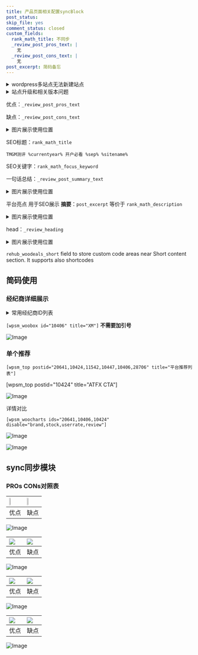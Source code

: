 ```yaml
---
title: 产品页面相关配置syncBlock
post_status: 
skip_file: yes
comment_status: closed
custom_fields:
  rank_math_title: 不同步
  _review_post_pros_text: |
    无
  _review_post_cons_text: |
    无
post_excerpt: 简码备忘
---
```

<details><summary>wordpress多站点无法新建站点</summary>

<li>和报错需要清理cookies一样的原因</li>
<li>wp-config.php里面<code>define( 'SUBDOMAIN_INSTALL', false );//子域名安装</code></li>
<li>新建子站点是用<code>define( 'SUBDOMAIN_INSTALL', true);//子域名安装</code> 完成以后，改成<code>false</code></li>
</details>

<details><summary>站点升级和相关版本问题</summary>

<p>wordpress：5.9.9
woocommerce：7.5.1
出现问题的地方：主题选项里面>><strong>Product layout >>compact style</strong></p>
<p>如何出现没有用过的字段 导致无法保存。先导出配置 然后进行修改，后面再次恢复即可。</p>
<p>出现部分字段无法显示时，需要返回默认布局后，对产品进行保存就好了。</p>
<p></p>
</details>

优点：`_review_post_pros_text`

缺点：`_review_post_cons_text`

<details><summary>图片展示使用位置</summary>

<img src="https://prod-files-secure.s3.us-west-2.amazonaws.com/39ed1227-6d7d-4570-be36-9ccd4a2c4241/f51d3d83-55d4-4bdf-9604-f37ec77ab556/Untitled.png?X-Amz-Algorithm=AWS4-HMAC-SHA256&X-Amz-Content-Sha256=UNSIGNED-PAYLOAD&X-Amz-Credential=ASIAZI2LB466XSP6PMYZ%2F20250213%2Fus-west-2%2Fs3%2Faws4_request&X-Amz-Date=20250213T225524Z&X-Amz-Expires=3600&X-Amz-Security-Token=IQoJb3JpZ2luX2VjEPb%2F%2F%2F%2F%2F%2F%2F%2F%2F%2FwEaCXVzLXdlc3QtMiJHMEUCIGydSiJacIR47u861glIrIXOKBJuogoLTNw5wpFcfh21AiEA7JM8J7%2FfurCClWz%2FSrdxjS4ZwgPTQuzW6e70sW7nNzUq%2FwMIHxAAGgw2Mzc0MjMxODM4MDUiDO1m9VQq9Qb9%2BnAlfyrcA19EoJ324%2BxZZsMFx0dab%2FUP0gropDNMYSJn%2FlYWfB4k%2BjSDNH8hGMYXvHo%2Bakp53%2BhZk74P195NaxSB0C4A6NKGsi%2Frej%2FnPtqfgFdlWgbZY%2FteQqLFPA9nV8xMb1M82bGQM5nKFGEdTAm635GknHstq9TKbUa9WOFmquGcVra2WrmNC6MPmnudLiFNoTCrLKOy3o3ZOL%2B1ZCYJGCGzIgl4pstbnw%2BL%2FLO1WWA6QkGKQl7LY%2BPUdard2K5Gj5DZJQTWP%2Fs3%2BuEogM69NHJbpExrS8DyF8EMRleM2mfjMvN3Ip35SCw5ltKrE5f8Nu6JOT%2BNMeTZM5XNMSScCvZoGr1D4UqHussog7ulz1zXTdTyZy%2Bd%2FCvmv9OrDD2wtmbjaqr73bUkp0KKtpPQqtHHj8huV%2BuSrEtpO%2Bq5LPdAbAx0XReo4HWCr%2Fh7oHWeyjCJOdlcIlUw72EII6NGv965dHWedIrk8na49mvF2gquDS%2B%2BfE2uCL7Nct5osMnDartQLdu%2FVsQRN4b4tV7IEELJrpsVmoBqrUoD3JdH2fNHF3HA99kx3abCgTiOKrd9a%2FZYYJOnc8HdZUTNbaiTCuSP54OhPALMmylZcyhUX9Aj%2BGLlL%2FRxB%2FybvYVaN4wWMNbYub0GOqUBWxCW0GK2GzXzFajQ1z5P8%2FKhZEvYmUNayBOzYVLQKFV8bF0D6jgjIceUfa4fZiq19TLPzNwrfQDDjXfJJFHVtytgQBsvTGQPqDcLxJDXC8IEnrBhuuRXOybGrOhidkjB8QPyF6vpd%2Bl1px6ibuFJUT972lZIijfReo9vfvOeel8e7WiTErBWjZhHpmRiE%2F7AuHXaQsu2In8c8xwsCxin9MUXp9Xp&X-Amz-Signature=79a8c72bee405c882efb561c27e2b557429a711eaa9269b7b32673bd5475fbdb&X-Amz-SignedHeaders=host&x-id=GetObject" alt="Image">
</details>

SEO标题：`rank_math_title`

`TMGM测评 %currentyear% 开户必看 %sep% %sitename%`

SEO关键字：`rank_math_focus_keyword`

一句话总结：`_review_post_summary_text`

<details><summary>图片展示使用位置</summary>

<img src="https://prod-files-secure.s3.us-west-2.amazonaws.com/39ed1227-6d7d-4570-be36-9ccd4a2c4241/4b96a922-296c-4f4e-8630-d1c870cbce01/Untitled.png?X-Amz-Algorithm=AWS4-HMAC-SHA256&X-Amz-Content-Sha256=UNSIGNED-PAYLOAD&X-Amz-Credential=ASIAZI2LB466REJI3QKR%2F20250213%2Fus-west-2%2Fs3%2Faws4_request&X-Amz-Date=20250213T225525Z&X-Amz-Expires=3600&X-Amz-Security-Token=IQoJb3JpZ2luX2VjEPb%2F%2F%2F%2F%2F%2F%2F%2F%2F%2FwEaCXVzLXdlc3QtMiJIMEYCIQCIzdlqXTqpSfYAiIso1kYd3OJVdqiio7BH67VQJXXO0AIhAKoZUdOW7vsfnB4vLFc%2FPRLm54UsibYrEfg88nYPcHyAKv8DCB8QABoMNjM3NDIzMTgzODA1IgyYLgQHoazoM09AJ98q3APFJ%2Bo32dKrZ6h2cLeBG2soE%2FFI0on12pEySoy%2BL4LUVH8QVjQDHABWfHRxyRkx6i3EHkMUoAoQsHo%2FpmRk1DpItSO8iVKH8Lbmr1cQMclh%2BwIPvMV4itXuvYJ%2Fx0Ate6Ua8Urx6RLBSB8EEBIn7zvYz2yDYoM%2BKHYnJqj78hwE36yUmEciW6zWKQAmldsiVwQ6bHoQHhsS9ab0%2B9%2F2mOokzj2zhHpJ9xR%2FXeTrCQhXnzZogxWR4cMjTcHlVpI1URi6rJX%2BHuve5T%2BM7sL%2BtCpBF%2BSJzr4WI5yunqb676W1koCTn6zRo5VJWY1nr23skDXZ3yLSpwPDyUQQf%2BO2bnHn8JFsdW0QDyPOXbu1ANbw40zMBRzdYPRgXd9kHa%2BJEaq2BwTzob1xT8QaFuD9uoBvMxPRCjasS1fQgpUvTB5qda7%2FheyneB%2BO6KgxyeLilqgt%2FTzJykCOAFtoacRSDhB%2F5JfKW99xxTV1tiZWJCGGL4d2FIuNgeiZph8RFwAQrXXYDIJ4OijUqYlVNxee75irhB3QG4VytsGNywZ6cifBALzv9nlMv0z3WliS9Nn2YvCgdQFMB8npvur8ZqTnA9RBdk6ATwok4lZxFqoGVNSSvAr1HNagtbmYLZJsUzC92Lm9BjqkAWsBTnI988axYTzdIGMHy6KQG4yw77SZEfwGSQdoqTCAXe62%2BXiqZY0GwBJ2VTAPIHaBKNmScOPUS9w0IOtgAdIheaIKL6Pt30zI06DUnqnRs17VMaVIqsXDAtWqJZlZbs1HPVIBKYqx5YNXV2IDdio%2B1bFM7Rp%2Fvq4rfsanPxca%2Fe4krETI8FjnLCRgdCQk3Hlr9H0qaQLLLkPP2cv1Qpu7Urr8&X-Amz-Signature=fc0bf0876cf7ae45a9dfcbd31759d0152ad3b808914526297905b6e182ede8ed&X-Amz-SignedHeaders=host&x-id=GetObject" alt="Image">
</details>

平台亮点 用于SEO展示 **摘要**：`post_excerpt`  等价于 `rank_math_description`

<details><summary>图片展示使用位置</summary>

<img src="https://prod-files-secure.s3.us-west-2.amazonaws.com/39ed1227-6d7d-4570-be36-9ccd4a2c4241/1ee11f63-b60a-4dfe-a7a7-d58ff23b5d88/Untitled.png?X-Amz-Algorithm=AWS4-HMAC-SHA256&X-Amz-Content-Sha256=UNSIGNED-PAYLOAD&X-Amz-Credential=ASIAZI2LB466UHZV7QDH%2F20250213%2Fus-west-2%2Fs3%2Faws4_request&X-Amz-Date=20250213T225527Z&X-Amz-Expires=3600&X-Amz-Security-Token=IQoJb3JpZ2luX2VjEPb%2F%2F%2F%2F%2F%2F%2F%2F%2F%2FwEaCXVzLXdlc3QtMiJIMEYCIQDndtE0WAaiC3BfcR%2B5o%2BxykQEo%2Frm8KNe3EI%2FDg93HYwIhAKMfUUOs2q%2B285LrzsN6e5qRU1TSi0wEQ%2BDzVvkVG6XkKv8DCB8QABoMNjM3NDIzMTgzODA1Igwfjj5EHT%2Bi0QYAp0sq3AMvYe%2F5QbyE1R%2B%2B%2BTyUVg15kNjgpeu%2BkHKYw%2FIZFCkFu0f%2FcAvyyvsAbLcw2FoEs%2Bl%2FxcRFjFeM6v6H8v%2BrD6pMqYvxydihwE6UrW8QTtH5UZ8fyxdpTRxmLMYn0lgLtmZTezwuVKmUYFHsVDWGoMlIDVNjf9DSaLAHkzRksxKl%2B02uj4xBEsbI9fhpypFhMFgGkFlI6IvutDborxFnwhggvepLr9o7NxdhQKYZtlmJtvOefD4avJfFsUQ8%2BWboc6i2mIxKiyi8dMBg9TYiTD1DECzE40Ab6Bli0GK4lDkL7RT4y3Z%2B1Yrt%2FeIilD8xBPtj5siIEw2LKiXcFwYEjMrsd82dxHemn7kMK3vlwptGMQdQ%2BFDq3a0wtSFukDqL34dNnuk3jo7Z%2FNvAZEh6x30XxR6mstjNY3ZepvSeoNKKcGo3DO%2BOnZIUCmTYau%2F5OUKQ08GNlvbQefqtNRzfb97X9IYo44XAAkeDkJVRyZ5PbtrKbVGq%2FIwS1ypBG7Wis8yFVVOUg%2B4XptL6zNBiSy8QFPpy9pqrlUl8h74V8qt6fmU1uEm17DLnD%2Ft7gMImHLmjqOEJm0aZk3cUjcMDE1XaZx%2F2f660yz5O7o6qTWDUyb2Xi2n47pJtvJngfzD22Lm9BjqkAYA4FEujjgghTolLZFcIlqR7ltc62SMFvMZU3aZO1%2FOjsBaY6GhzH3S4O7UeHmPuw1WqnvfMei88O2binen1povWXTZwfDRxNBks%2BpnBY6pl%2FSCINLIsJr1sdzHW%2BtRLF9hctPpMy%2BCNAJDt3rwyoE7H0FSygdBUyiEoL%2FdDkFZ%2F%2FP4Ijd4iiUz%2FlS35tzFvmJDEcPsr%2BMyivWuIgU4G00dn3r43&X-Amz-Signature=1c9298df5cc923c7e033a3eefd5616678e4ad8f6d1b717704dd4de56c65f8408&X-Amz-SignedHeaders=host&x-id=GetObject" alt="Image">
<img src="https://prod-files-secure.s3.us-west-2.amazonaws.com/39ed1227-6d7d-4570-be36-9ccd4a2c4241/ad4118b5-78d8-4fbe-801e-3b29b5d99c01/Untitled.png?X-Amz-Algorithm=AWS4-HMAC-SHA256&X-Amz-Content-Sha256=UNSIGNED-PAYLOAD&X-Amz-Credential=ASIAZI2LB466UHZV7QDH%2F20250213%2Fus-west-2%2Fs3%2Faws4_request&X-Amz-Date=20250213T225527Z&X-Amz-Expires=3600&X-Amz-Security-Token=IQoJb3JpZ2luX2VjEPb%2F%2F%2F%2F%2F%2F%2F%2F%2F%2FwEaCXVzLXdlc3QtMiJIMEYCIQDndtE0WAaiC3BfcR%2B5o%2BxykQEo%2Frm8KNe3EI%2FDg93HYwIhAKMfUUOs2q%2B285LrzsN6e5qRU1TSi0wEQ%2BDzVvkVG6XkKv8DCB8QABoMNjM3NDIzMTgzODA1Igwfjj5EHT%2Bi0QYAp0sq3AMvYe%2F5QbyE1R%2B%2B%2BTyUVg15kNjgpeu%2BkHKYw%2FIZFCkFu0f%2FcAvyyvsAbLcw2FoEs%2Bl%2FxcRFjFeM6v6H8v%2BrD6pMqYvxydihwE6UrW8QTtH5UZ8fyxdpTRxmLMYn0lgLtmZTezwuVKmUYFHsVDWGoMlIDVNjf9DSaLAHkzRksxKl%2B02uj4xBEsbI9fhpypFhMFgGkFlI6IvutDborxFnwhggvepLr9o7NxdhQKYZtlmJtvOefD4avJfFsUQ8%2BWboc6i2mIxKiyi8dMBg9TYiTD1DECzE40Ab6Bli0GK4lDkL7RT4y3Z%2B1Yrt%2FeIilD8xBPtj5siIEw2LKiXcFwYEjMrsd82dxHemn7kMK3vlwptGMQdQ%2BFDq3a0wtSFukDqL34dNnuk3jo7Z%2FNvAZEh6x30XxR6mstjNY3ZepvSeoNKKcGo3DO%2BOnZIUCmTYau%2F5OUKQ08GNlvbQefqtNRzfb97X9IYo44XAAkeDkJVRyZ5PbtrKbVGq%2FIwS1ypBG7Wis8yFVVOUg%2B4XptL6zNBiSy8QFPpy9pqrlUl8h74V8qt6fmU1uEm17DLnD%2Ft7gMImHLmjqOEJm0aZk3cUjcMDE1XaZx%2F2f660yz5O7o6qTWDUyb2Xi2n47pJtvJngfzD22Lm9BjqkAYA4FEujjgghTolLZFcIlqR7ltc62SMFvMZU3aZO1%2FOjsBaY6GhzH3S4O7UeHmPuw1WqnvfMei88O2binen1povWXTZwfDRxNBks%2BpnBY6pl%2FSCINLIsJr1sdzHW%2BtRLF9hctPpMy%2BCNAJDt3rwyoE7H0FSygdBUyiEoL%2FdDkFZ%2F%2FP4Ijd4iiUz%2FlS35tzFvmJDEcPsr%2BMyivWuIgU4G00dn3r43&X-Amz-Signature=c2e545d608d0eb275298e659d9b52c3fecd2ffb90fa2f87c7bd5520dbef6ffd3&X-Amz-SignedHeaders=host&x-id=GetObject" alt="Image">
<img src="https://prod-files-secure.s3.us-west-2.amazonaws.com/39ed1227-6d7d-4570-be36-9ccd4a2c4241/a38cf7c9-a79c-4b64-9e94-13589fe0758b/Untitled.png?X-Amz-Algorithm=AWS4-HMAC-SHA256&X-Amz-Content-Sha256=UNSIGNED-PAYLOAD&X-Amz-Credential=ASIAZI2LB466UHZV7QDH%2F20250213%2Fus-west-2%2Fs3%2Faws4_request&X-Amz-Date=20250213T225527Z&X-Amz-Expires=3600&X-Amz-Security-Token=IQoJb3JpZ2luX2VjEPb%2F%2F%2F%2F%2F%2F%2F%2F%2F%2FwEaCXVzLXdlc3QtMiJIMEYCIQDndtE0WAaiC3BfcR%2B5o%2BxykQEo%2Frm8KNe3EI%2FDg93HYwIhAKMfUUOs2q%2B285LrzsN6e5qRU1TSi0wEQ%2BDzVvkVG6XkKv8DCB8QABoMNjM3NDIzMTgzODA1Igwfjj5EHT%2Bi0QYAp0sq3AMvYe%2F5QbyE1R%2B%2B%2BTyUVg15kNjgpeu%2BkHKYw%2FIZFCkFu0f%2FcAvyyvsAbLcw2FoEs%2Bl%2FxcRFjFeM6v6H8v%2BrD6pMqYvxydihwE6UrW8QTtH5UZ8fyxdpTRxmLMYn0lgLtmZTezwuVKmUYFHsVDWGoMlIDVNjf9DSaLAHkzRksxKl%2B02uj4xBEsbI9fhpypFhMFgGkFlI6IvutDborxFnwhggvepLr9o7NxdhQKYZtlmJtvOefD4avJfFsUQ8%2BWboc6i2mIxKiyi8dMBg9TYiTD1DECzE40Ab6Bli0GK4lDkL7RT4y3Z%2B1Yrt%2FeIilD8xBPtj5siIEw2LKiXcFwYEjMrsd82dxHemn7kMK3vlwptGMQdQ%2BFDq3a0wtSFukDqL34dNnuk3jo7Z%2FNvAZEh6x30XxR6mstjNY3ZepvSeoNKKcGo3DO%2BOnZIUCmTYau%2F5OUKQ08GNlvbQefqtNRzfb97X9IYo44XAAkeDkJVRyZ5PbtrKbVGq%2FIwS1ypBG7Wis8yFVVOUg%2B4XptL6zNBiSy8QFPpy9pqrlUl8h74V8qt6fmU1uEm17DLnD%2Ft7gMImHLmjqOEJm0aZk3cUjcMDE1XaZx%2F2f660yz5O7o6qTWDUyb2Xi2n47pJtvJngfzD22Lm9BjqkAYA4FEujjgghTolLZFcIlqR7ltc62SMFvMZU3aZO1%2FOjsBaY6GhzH3S4O7UeHmPuw1WqnvfMei88O2binen1povWXTZwfDRxNBks%2BpnBY6pl%2FSCINLIsJr1sdzHW%2BtRLF9hctPpMy%2BCNAJDt3rwyoE7H0FSygdBUyiEoL%2FdDkFZ%2F%2FP4Ijd4iiUz%2FlS35tzFvmJDEcPsr%2BMyivWuIgU4G00dn3r43&X-Amz-Signature=bd8dd8440bece00bd45bbde4e2038661a2ac555e0fb23631ae3ac9d760e14821&X-Amz-SignedHeaders=host&x-id=GetObject" alt="Image">
<img src="https://prod-files-secure.s3.us-west-2.amazonaws.com/39ed1227-6d7d-4570-be36-9ccd4a2c4241/7da6fc1e-d2ac-42ae-8c75-cb5749aa18f6/Untitled.png?X-Amz-Algorithm=AWS4-HMAC-SHA256&X-Amz-Content-Sha256=UNSIGNED-PAYLOAD&X-Amz-Credential=ASIAZI2LB466UHZV7QDH%2F20250213%2Fus-west-2%2Fs3%2Faws4_request&X-Amz-Date=20250213T225527Z&X-Amz-Expires=3600&X-Amz-Security-Token=IQoJb3JpZ2luX2VjEPb%2F%2F%2F%2F%2F%2F%2F%2F%2F%2FwEaCXVzLXdlc3QtMiJIMEYCIQDndtE0WAaiC3BfcR%2B5o%2BxykQEo%2Frm8KNe3EI%2FDg93HYwIhAKMfUUOs2q%2B285LrzsN6e5qRU1TSi0wEQ%2BDzVvkVG6XkKv8DCB8QABoMNjM3NDIzMTgzODA1Igwfjj5EHT%2Bi0QYAp0sq3AMvYe%2F5QbyE1R%2B%2B%2BTyUVg15kNjgpeu%2BkHKYw%2FIZFCkFu0f%2FcAvyyvsAbLcw2FoEs%2Bl%2FxcRFjFeM6v6H8v%2BrD6pMqYvxydihwE6UrW8QTtH5UZ8fyxdpTRxmLMYn0lgLtmZTezwuVKmUYFHsVDWGoMlIDVNjf9DSaLAHkzRksxKl%2B02uj4xBEsbI9fhpypFhMFgGkFlI6IvutDborxFnwhggvepLr9o7NxdhQKYZtlmJtvOefD4avJfFsUQ8%2BWboc6i2mIxKiyi8dMBg9TYiTD1DECzE40Ab6Bli0GK4lDkL7RT4y3Z%2B1Yrt%2FeIilD8xBPtj5siIEw2LKiXcFwYEjMrsd82dxHemn7kMK3vlwptGMQdQ%2BFDq3a0wtSFukDqL34dNnuk3jo7Z%2FNvAZEh6x30XxR6mstjNY3ZepvSeoNKKcGo3DO%2BOnZIUCmTYau%2F5OUKQ08GNlvbQefqtNRzfb97X9IYo44XAAkeDkJVRyZ5PbtrKbVGq%2FIwS1ypBG7Wis8yFVVOUg%2B4XptL6zNBiSy8QFPpy9pqrlUl8h74V8qt6fmU1uEm17DLnD%2Ft7gMImHLmjqOEJm0aZk3cUjcMDE1XaZx%2F2f660yz5O7o6qTWDUyb2Xi2n47pJtvJngfzD22Lm9BjqkAYA4FEujjgghTolLZFcIlqR7ltc62SMFvMZU3aZO1%2FOjsBaY6GhzH3S4O7UeHmPuw1WqnvfMei88O2binen1povWXTZwfDRxNBks%2BpnBY6pl%2FSCINLIsJr1sdzHW%2BtRLF9hctPpMy%2BCNAJDt3rwyoE7H0FSygdBUyiEoL%2FdDkFZ%2F%2FP4Ijd4iiUz%2FlS35tzFvmJDEcPsr%2BMyivWuIgU4G00dn3r43&X-Amz-Signature=169a45703f714047cecb27278da196ce9f2d9476f0f61d15e62066123823a23c&X-Amz-SignedHeaders=host&x-id=GetObject" alt="Image">
<img src="https://prod-files-secure.s3.us-west-2.amazonaws.com/39ed1227-6d7d-4570-be36-9ccd4a2c4241/7e97f40a-eaee-47f5-b2f9-475f96808fa7/Untitled.png?X-Amz-Algorithm=AWS4-HMAC-SHA256&X-Amz-Content-Sha256=UNSIGNED-PAYLOAD&X-Amz-Credential=ASIAZI2LB466UHZV7QDH%2F20250213%2Fus-west-2%2Fs3%2Faws4_request&X-Amz-Date=20250213T225527Z&X-Amz-Expires=3600&X-Amz-Security-Token=IQoJb3JpZ2luX2VjEPb%2F%2F%2F%2F%2F%2F%2F%2F%2F%2FwEaCXVzLXdlc3QtMiJIMEYCIQDndtE0WAaiC3BfcR%2B5o%2BxykQEo%2Frm8KNe3EI%2FDg93HYwIhAKMfUUOs2q%2B285LrzsN6e5qRU1TSi0wEQ%2BDzVvkVG6XkKv8DCB8QABoMNjM3NDIzMTgzODA1Igwfjj5EHT%2Bi0QYAp0sq3AMvYe%2F5QbyE1R%2B%2B%2BTyUVg15kNjgpeu%2BkHKYw%2FIZFCkFu0f%2FcAvyyvsAbLcw2FoEs%2Bl%2FxcRFjFeM6v6H8v%2BrD6pMqYvxydihwE6UrW8QTtH5UZ8fyxdpTRxmLMYn0lgLtmZTezwuVKmUYFHsVDWGoMlIDVNjf9DSaLAHkzRksxKl%2B02uj4xBEsbI9fhpypFhMFgGkFlI6IvutDborxFnwhggvepLr9o7NxdhQKYZtlmJtvOefD4avJfFsUQ8%2BWboc6i2mIxKiyi8dMBg9TYiTD1DECzE40Ab6Bli0GK4lDkL7RT4y3Z%2B1Yrt%2FeIilD8xBPtj5siIEw2LKiXcFwYEjMrsd82dxHemn7kMK3vlwptGMQdQ%2BFDq3a0wtSFukDqL34dNnuk3jo7Z%2FNvAZEh6x30XxR6mstjNY3ZepvSeoNKKcGo3DO%2BOnZIUCmTYau%2F5OUKQ08GNlvbQefqtNRzfb97X9IYo44XAAkeDkJVRyZ5PbtrKbVGq%2FIwS1ypBG7Wis8yFVVOUg%2B4XptL6zNBiSy8QFPpy9pqrlUl8h74V8qt6fmU1uEm17DLnD%2Ft7gMImHLmjqOEJm0aZk3cUjcMDE1XaZx%2F2f660yz5O7o6qTWDUyb2Xi2n47pJtvJngfzD22Lm9BjqkAYA4FEujjgghTolLZFcIlqR7ltc62SMFvMZU3aZO1%2FOjsBaY6GhzH3S4O7UeHmPuw1WqnvfMei88O2binen1povWXTZwfDRxNBks%2BpnBY6pl%2FSCINLIsJr1sdzHW%2BtRLF9hctPpMy%2BCNAJDt3rwyoE7H0FSygdBUyiEoL%2FdDkFZ%2F%2FP4Ijd4iiUz%2FlS35tzFvmJDEcPsr%2BMyivWuIgU4G00dn3r43&X-Amz-Signature=9d118fde4a02d99bc8ee2bdff5535ce39f0e47167f393aa28ab4fb43fb08121e&X-Amz-SignedHeaders=host&x-id=GetObject" alt="Image">
</details>

head：`_review_heading`

<details><summary>图片展示使用位置</summary>

<img src="https://prod-files-secure.s3.us-west-2.amazonaws.com/39ed1227-6d7d-4570-be36-9ccd4a2c4241/3a4650ad-9887-415c-889a-edd51fa54f27/Untitled.png?X-Amz-Algorithm=AWS4-HMAC-SHA256&X-Amz-Content-Sha256=UNSIGNED-PAYLOAD&X-Amz-Credential=ASIAZI2LB46674JWIXV3%2F20250213%2Fus-west-2%2Fs3%2Faws4_request&X-Amz-Date=20250213T225527Z&X-Amz-Expires=3600&X-Amz-Security-Token=IQoJb3JpZ2luX2VjEPb%2F%2F%2F%2F%2F%2F%2F%2F%2F%2FwEaCXVzLXdlc3QtMiJGMEQCIHIzu3bBE1m6pb2Lc9fxVwY%2BAOLqClWQpzuewpNp0JtRAiBwAqPDMvohap854uMVbPFYCM6FCiVUfI8N82IUGjy1PSr%2FAwgfEAAaDDYzNzQyMzE4MzgwNSIMMQHkg8q40cfbg7HBKtwDBuMYmrZ0aeMZEN0S4JyKd428JJL7n0sXy5D%2BV7FilFYD6KAfEZKfhcyJc5y1Jvisx5zR06z4xWadDRg9mr4Y%2B2lx3Hl9tocl2%2BrEFtZEmKG8YAaV2UzYIRx55oldDkXfO1iyk%2Bt4XQxV8cYyyZm6lhQtQ1bD%2FLmQRRW668fVUL8Xx0TwA8omRXsVRBKrImdPOb8xGlu%2F%2Br3znfrejxE%2Fx4BmcvCIYrpGhPbRH3MHofAdrgWXRjg4LcENMo%2Fer4TiJuua8bQnn8uaDRGB7U51mXSV4jZbCOPUR0sSGKELr7p83hLv7R0GS%2Fa0HNH1%2BNZ8KPgQd%2BVB%2FG%2Bm%2FaZRMq0HSgJyRRDVFHZyVKhTv%2FcILGTqzEUlVvwScoBXVhU89kvXm3xRuQzSdM9CNYCVI3dnGmXEqGD9tk4sKHQN0MZTvIVdQT3nHTNs5x03iQFpf6o8tTVtYdecJJe270bM1in%2FS3%2B3Qh6xqHamlaF5rQTNeOqZYGUSr%2BUlhZsMfxni9C%2BdP8nmSfiyZ55azwbnRZ99vlSC57hbNEYBP4Cy9xFHRjPE11dYmHuXCe3Kb7UI0ldTJ1PYu%2F9zxfhSSMCm3q5c4sg2PAkQ9ooBHiHZC1lur%2FyLYHpjcDMR%2BmzgVQIwhNm5vQY6pgGhILsP71%2Fx4RtcKIDu6UxuGMtGmhIHupo4Tq6f39zAix45gHACjQqKI%2Fcl5ZgYtr6jbIMP0nUufBkNIFwDdEEPckL%2FJ8QpaBMrAtOfOImd2oeqqxkAioxiguhgXCHe6MxLVM5hez1trWT6KDZKR4kyroaceo%2Ff3HrWmhGYB2%2BvHJsuLZHwtATuOrfs%2BD7XusaTEZJHfQpYBNs%2B19ATammAuf%2FWTyIp&X-Amz-Signature=76286aa95b69fc02818c771721c84ed217cfbc2d73a449dc8d58500427f6f062&X-Amz-SignedHeaders=host&x-id=GetObject" alt="Image">
</details>

`rehub_woodeals_short`	field to store custom code areas near Short content section. It supports also shortcodes



## 简码使用

### 经纪商详细展示

<details><summary>常用经纪商ID列表</summary>

<pre><code class="php">嘉盛 ===> 20641  [wpsm_woobox id="20641" title="嘉盛"]
易信easymarkets ===> 11542  [wpsm_woobox id="11542" title="易信easymarkets"]
ATFX外汇 ===> 10424  [wpsm_woobox id="10424" title="ATFX"]
XM ===> 10406  [wpsm_woobox id="10406" title="XM"]
TMGM ===> 29622  [wpsm_woobox id="29622" title="TMGM"]
HYCM ===> 10447  [wpsm_woobox id="10447" title="HYCM"]
fpmarkets澳福外汇 ===> 20639  [wpsm_woobox id="20639" title="fpmarkets澳福外汇"]</code></pre>
</details>

`[wpsm_woobox id="10406" title="XM"]` **不需要加引号**

![Image](https://prod-files-secure.s3.us-west-2.amazonaws.com/39ed1227-6d7d-4570-be36-9ccd4a2c4241/4f898f9d-0fa7-4e43-acd3-ac6bc7be575a/Untitled.png?X-Amz-Algorithm=AWS4-HMAC-SHA256&X-Amz-Content-Sha256=UNSIGNED-PAYLOAD&X-Amz-Credential=ASIAZI2LB4664BUIFWFJ%2F20250213%2Fus-west-2%2Fs3%2Faws4_request&X-Amz-Date=20250213T225522Z&X-Amz-Expires=3600&X-Amz-Security-Token=IQoJb3JpZ2luX2VjEPb%2F%2F%2F%2F%2F%2F%2F%2F%2F%2FwEaCXVzLXdlc3QtMiJHMEUCICVCKzR50BN6MaYUsiTVZQ1OTmqEEZAdMfRjKEnC48lDAiEAkuDaI8IIi5dtBjgoCAVp8kcJPXnH0%2FpxUImufhA4Dlcq%2FwMIHxAAGgw2Mzc0MjMxODM4MDUiDOecxJdRwYeJHOMjOCrcA1CmT%2FV8RRmXa9r%2Fp9Bo8%2BM%2FaB2lkF%2BFHheVgA3F38urMY7rb1zyfn75j8JglTT9g19fAbumJl%2Bzg%2B9OWvjtQRtyKcFUutAOP8CA%2BryqBU1nx7x%2B%2BpKZT%2BRCApJuPZ7BDT2qeAXYUuTHpNeYaWFPZWUEIhuKAfI9RZjaFsiGPLw6y8JD5%2BxIMU3ghThu%2Fj%2FI8zdC5tPcHQ0pdPFhT4Sxup7xak3VZ1xKxyyBT7nvkSzD2MmU0l9JKHYgnHpXWghE9Yd1S6MIkv0thBseLPlE3J6vxMmOhHsBdhOA0Nx3VhYUqPq0okAD4peECZn%2FNLRUuE9CgW0%2B8gl4p0sw02aO4VWpsSM5S5W14NOX415%2FZzuXdJBbaJeKV2MV%2Byl%2F5PsHZn9ies0dworys7pIhGSJ8PR1hXrct00%2Fj9qE6F6TXlLCoMI59oQKziQ7EIATGMoX9b%2BGpsEM7tuVuSVMBIExy0HwZqrRvbpBcq2kEdAvTyQNxPaWguLAGOw8eho6Ql%2FyL1Zm%2Bs6hwCfrBg3uoj22UBSTqwkvuG%2FzBaVa9uiM1hIzbx7AqMNtelPxM8dJbEXBReuZrx7yYXY35ldLFpSJyev%2BAub7lhNZned1mapuDL3eFj5bzShSWuS1VQ69MIfZub0GOqUBVQs6VNt5kiLj6D3MDgDVc9kNqmTViDKx%2F2ZMjyqY2l4sQ1cb%2FrGANdB5QhcBm%2BlVJ7An12%2BOxercQvOnDZhHfCCZrdHC%2FWI%2FtAX0koST1JR6VlhTqBH3JcZG%2FDw1U9aI7%2F1Qj0QTUiuUo5jkrD3aTjgo%2FMnOmDkOce9iDH9MsCwJTanTL8xpfiy5Ws2XuTC07mn8v%2F1JKXUj3EyqYylXfW9Lfyyn&X-Amz-Signature=2c5a77f8028ca7217a351a0ea16ca752638321f5d42410d6e7a84604553015f7&X-Amz-SignedHeaders=host&x-id=GetObject)

### 单个推荐
`[wpsm_top postid="20641,10424,11542,10447,10406,28706" title="平台推荐列表"]`

[wpsm_top postid="10424" title="ATFX CTA"]

![Image](https://prod-files-secure.s3.us-west-2.amazonaws.com/39ed1227-6d7d-4570-be36-9ccd4a2c4241/5ac620dc-51a8-48b6-b55d-91f47299193c/Untitled.png?X-Amz-Algorithm=AWS4-HMAC-SHA256&X-Amz-Content-Sha256=UNSIGNED-PAYLOAD&X-Amz-Credential=ASIAZI2LB4664BUIFWFJ%2F20250213%2Fus-west-2%2Fs3%2Faws4_request&X-Amz-Date=20250213T225522Z&X-Amz-Expires=3600&X-Amz-Security-Token=IQoJb3JpZ2luX2VjEPb%2F%2F%2F%2F%2F%2F%2F%2F%2F%2FwEaCXVzLXdlc3QtMiJHMEUCICVCKzR50BN6MaYUsiTVZQ1OTmqEEZAdMfRjKEnC48lDAiEAkuDaI8IIi5dtBjgoCAVp8kcJPXnH0%2FpxUImufhA4Dlcq%2FwMIHxAAGgw2Mzc0MjMxODM4MDUiDOecxJdRwYeJHOMjOCrcA1CmT%2FV8RRmXa9r%2Fp9Bo8%2BM%2FaB2lkF%2BFHheVgA3F38urMY7rb1zyfn75j8JglTT9g19fAbumJl%2Bzg%2B9OWvjtQRtyKcFUutAOP8CA%2BryqBU1nx7x%2B%2BpKZT%2BRCApJuPZ7BDT2qeAXYUuTHpNeYaWFPZWUEIhuKAfI9RZjaFsiGPLw6y8JD5%2BxIMU3ghThu%2Fj%2FI8zdC5tPcHQ0pdPFhT4Sxup7xak3VZ1xKxyyBT7nvkSzD2MmU0l9JKHYgnHpXWghE9Yd1S6MIkv0thBseLPlE3J6vxMmOhHsBdhOA0Nx3VhYUqPq0okAD4peECZn%2FNLRUuE9CgW0%2B8gl4p0sw02aO4VWpsSM5S5W14NOX415%2FZzuXdJBbaJeKV2MV%2Byl%2F5PsHZn9ies0dworys7pIhGSJ8PR1hXrct00%2Fj9qE6F6TXlLCoMI59oQKziQ7EIATGMoX9b%2BGpsEM7tuVuSVMBIExy0HwZqrRvbpBcq2kEdAvTyQNxPaWguLAGOw8eho6Ql%2FyL1Zm%2Bs6hwCfrBg3uoj22UBSTqwkvuG%2FzBaVa9uiM1hIzbx7AqMNtelPxM8dJbEXBReuZrx7yYXY35ldLFpSJyev%2BAub7lhNZned1mapuDL3eFj5bzShSWuS1VQ69MIfZub0GOqUBVQs6VNt5kiLj6D3MDgDVc9kNqmTViDKx%2F2ZMjyqY2l4sQ1cb%2FrGANdB5QhcBm%2BlVJ7An12%2BOxercQvOnDZhHfCCZrdHC%2FWI%2FtAX0koST1JR6VlhTqBH3JcZG%2FDw1U9aI7%2F1Qj0QTUiuUo5jkrD3aTjgo%2FMnOmDkOce9iDH9MsCwJTanTL8xpfiy5Ws2XuTC07mn8v%2F1JKXUj3EyqYylXfW9Lfyyn&X-Amz-Signature=0d8f6eea05aeda47ec188d3915ec027ed490022792a4d01cf602e4e4d95a2540&X-Amz-SignedHeaders=host&x-id=GetObject)

详情对比

`[wpsm_woocharts ids="20641,10406,10424" disable="brand,stock,userrate,review"]`

![Image](https://prod-files-secure.s3.us-west-2.amazonaws.com/39ed1227-6d7d-4570-be36-9ccd4a2c4241/bf3ba45f-b9f3-4295-8aef-b4a495fd25f4/Untitled.png?X-Amz-Algorithm=AWS4-HMAC-SHA256&X-Amz-Content-Sha256=UNSIGNED-PAYLOAD&X-Amz-Credential=ASIAZI2LB4664BUIFWFJ%2F20250213%2Fus-west-2%2Fs3%2Faws4_request&X-Amz-Date=20250213T225522Z&X-Amz-Expires=3600&X-Amz-Security-Token=IQoJb3JpZ2luX2VjEPb%2F%2F%2F%2F%2F%2F%2F%2F%2F%2FwEaCXVzLXdlc3QtMiJHMEUCICVCKzR50BN6MaYUsiTVZQ1OTmqEEZAdMfRjKEnC48lDAiEAkuDaI8IIi5dtBjgoCAVp8kcJPXnH0%2FpxUImufhA4Dlcq%2FwMIHxAAGgw2Mzc0MjMxODM4MDUiDOecxJdRwYeJHOMjOCrcA1CmT%2FV8RRmXa9r%2Fp9Bo8%2BM%2FaB2lkF%2BFHheVgA3F38urMY7rb1zyfn75j8JglTT9g19fAbumJl%2Bzg%2B9OWvjtQRtyKcFUutAOP8CA%2BryqBU1nx7x%2B%2BpKZT%2BRCApJuPZ7BDT2qeAXYUuTHpNeYaWFPZWUEIhuKAfI9RZjaFsiGPLw6y8JD5%2BxIMU3ghThu%2Fj%2FI8zdC5tPcHQ0pdPFhT4Sxup7xak3VZ1xKxyyBT7nvkSzD2MmU0l9JKHYgnHpXWghE9Yd1S6MIkv0thBseLPlE3J6vxMmOhHsBdhOA0Nx3VhYUqPq0okAD4peECZn%2FNLRUuE9CgW0%2B8gl4p0sw02aO4VWpsSM5S5W14NOX415%2FZzuXdJBbaJeKV2MV%2Byl%2F5PsHZn9ies0dworys7pIhGSJ8PR1hXrct00%2Fj9qE6F6TXlLCoMI59oQKziQ7EIATGMoX9b%2BGpsEM7tuVuSVMBIExy0HwZqrRvbpBcq2kEdAvTyQNxPaWguLAGOw8eho6Ql%2FyL1Zm%2Bs6hwCfrBg3uoj22UBSTqwkvuG%2FzBaVa9uiM1hIzbx7AqMNtelPxM8dJbEXBReuZrx7yYXY35ldLFpSJyev%2BAub7lhNZned1mapuDL3eFj5bzShSWuS1VQ69MIfZub0GOqUBVQs6VNt5kiLj6D3MDgDVc9kNqmTViDKx%2F2ZMjyqY2l4sQ1cb%2FrGANdB5QhcBm%2BlVJ7An12%2BOxercQvOnDZhHfCCZrdHC%2FWI%2FtAX0koST1JR6VlhTqBH3JcZG%2FDw1U9aI7%2F1Qj0QTUiuUo5jkrD3aTjgo%2FMnOmDkOce9iDH9MsCwJTanTL8xpfiy5Ws2XuTC07mn8v%2F1JKXUj3EyqYylXfW9Lfyyn&X-Amz-Signature=850509185d8e43552e39ee3356b4f94a9809a6bdab86c0a5eb12d35affe02078&X-Amz-SignedHeaders=host&x-id=GetObject)

![Image](https://prod-files-secure.s3.us-west-2.amazonaws.com/39ed1227-6d7d-4570-be36-9ccd4a2c4241/30bc56ef-f383-4b48-9768-2ebc9e436ec0/Untitled.png?X-Amz-Algorithm=AWS4-HMAC-SHA256&X-Amz-Content-Sha256=UNSIGNED-PAYLOAD&X-Amz-Credential=ASIAZI2LB4664BUIFWFJ%2F20250213%2Fus-west-2%2Fs3%2Faws4_request&X-Amz-Date=20250213T225522Z&X-Amz-Expires=3600&X-Amz-Security-Token=IQoJb3JpZ2luX2VjEPb%2F%2F%2F%2F%2F%2F%2F%2F%2F%2FwEaCXVzLXdlc3QtMiJHMEUCICVCKzR50BN6MaYUsiTVZQ1OTmqEEZAdMfRjKEnC48lDAiEAkuDaI8IIi5dtBjgoCAVp8kcJPXnH0%2FpxUImufhA4Dlcq%2FwMIHxAAGgw2Mzc0MjMxODM4MDUiDOecxJdRwYeJHOMjOCrcA1CmT%2FV8RRmXa9r%2Fp9Bo8%2BM%2FaB2lkF%2BFHheVgA3F38urMY7rb1zyfn75j8JglTT9g19fAbumJl%2Bzg%2B9OWvjtQRtyKcFUutAOP8CA%2BryqBU1nx7x%2B%2BpKZT%2BRCApJuPZ7BDT2qeAXYUuTHpNeYaWFPZWUEIhuKAfI9RZjaFsiGPLw6y8JD5%2BxIMU3ghThu%2Fj%2FI8zdC5tPcHQ0pdPFhT4Sxup7xak3VZ1xKxyyBT7nvkSzD2MmU0l9JKHYgnHpXWghE9Yd1S6MIkv0thBseLPlE3J6vxMmOhHsBdhOA0Nx3VhYUqPq0okAD4peECZn%2FNLRUuE9CgW0%2B8gl4p0sw02aO4VWpsSM5S5W14NOX415%2FZzuXdJBbaJeKV2MV%2Byl%2F5PsHZn9ies0dworys7pIhGSJ8PR1hXrct00%2Fj9qE6F6TXlLCoMI59oQKziQ7EIATGMoX9b%2BGpsEM7tuVuSVMBIExy0HwZqrRvbpBcq2kEdAvTyQNxPaWguLAGOw8eho6Ql%2FyL1Zm%2Bs6hwCfrBg3uoj22UBSTqwkvuG%2FzBaVa9uiM1hIzbx7AqMNtelPxM8dJbEXBReuZrx7yYXY35ldLFpSJyev%2BAub7lhNZned1mapuDL3eFj5bzShSWuS1VQ69MIfZub0GOqUBVQs6VNt5kiLj6D3MDgDVc9kNqmTViDKx%2F2ZMjyqY2l4sQ1cb%2FrGANdB5QhcBm%2BlVJ7An12%2BOxercQvOnDZhHfCCZrdHC%2FWI%2FtAX0koST1JR6VlhTqBH3JcZG%2FDw1U9aI7%2F1Qj0QTUiuUo5jkrD3aTjgo%2FMnOmDkOce9iDH9MsCwJTanTL8xpfiy5Ws2XuTC07mn8v%2F1JKXUj3EyqYylXfW9Lfyyn&X-Amz-Signature=cc0be9cb0c1dacea63a854e6a67fb71a0705c857de46fafdd35245020453a3c5&X-Amz-SignedHeaders=host&x-id=GetObject)

## sync同步模块

### PROs CONs对照表

| <img src="https://cdn.ifttt.fun/gh/jarlin8/OSS@main/icons/customize/pros.svg" height="auto" width="37.3%"> | <img src="https://cdn.ifttt.fun/gh/jarlin8/OSS@main/icons/customize/cons.svg" height="auto" width="28.8%"> |
| :--- | :--- |
| 优点 | 缺点 |

![Image](https://prod-files-secure.s3.us-west-2.amazonaws.com/39ed1227-6d7d-4570-be36-9ccd4a2c4241/8742b755-dfb5-4004-9a5f-d6e561664bd8/Untitled.png?X-Amz-Algorithm=AWS4-HMAC-SHA256&X-Amz-Content-Sha256=UNSIGNED-PAYLOAD&X-Amz-Credential=ASIAZI2LB4664BUIFWFJ%2F20250213%2Fus-west-2%2Fs3%2Faws4_request&X-Amz-Date=20250213T225522Z&X-Amz-Expires=3600&X-Amz-Security-Token=IQoJb3JpZ2luX2VjEPb%2F%2F%2F%2F%2F%2F%2F%2F%2F%2FwEaCXVzLXdlc3QtMiJHMEUCICVCKzR50BN6MaYUsiTVZQ1OTmqEEZAdMfRjKEnC48lDAiEAkuDaI8IIi5dtBjgoCAVp8kcJPXnH0%2FpxUImufhA4Dlcq%2FwMIHxAAGgw2Mzc0MjMxODM4MDUiDOecxJdRwYeJHOMjOCrcA1CmT%2FV8RRmXa9r%2Fp9Bo8%2BM%2FaB2lkF%2BFHheVgA3F38urMY7rb1zyfn75j8JglTT9g19fAbumJl%2Bzg%2B9OWvjtQRtyKcFUutAOP8CA%2BryqBU1nx7x%2B%2BpKZT%2BRCApJuPZ7BDT2qeAXYUuTHpNeYaWFPZWUEIhuKAfI9RZjaFsiGPLw6y8JD5%2BxIMU3ghThu%2Fj%2FI8zdC5tPcHQ0pdPFhT4Sxup7xak3VZ1xKxyyBT7nvkSzD2MmU0l9JKHYgnHpXWghE9Yd1S6MIkv0thBseLPlE3J6vxMmOhHsBdhOA0Nx3VhYUqPq0okAD4peECZn%2FNLRUuE9CgW0%2B8gl4p0sw02aO4VWpsSM5S5W14NOX415%2FZzuXdJBbaJeKV2MV%2Byl%2F5PsHZn9ies0dworys7pIhGSJ8PR1hXrct00%2Fj9qE6F6TXlLCoMI59oQKziQ7EIATGMoX9b%2BGpsEM7tuVuSVMBIExy0HwZqrRvbpBcq2kEdAvTyQNxPaWguLAGOw8eho6Ql%2FyL1Zm%2Bs6hwCfrBg3uoj22UBSTqwkvuG%2FzBaVa9uiM1hIzbx7AqMNtelPxM8dJbEXBReuZrx7yYXY35ldLFpSJyev%2BAub7lhNZned1mapuDL3eFj5bzShSWuS1VQ69MIfZub0GOqUBVQs6VNt5kiLj6D3MDgDVc9kNqmTViDKx%2F2ZMjyqY2l4sQ1cb%2FrGANdB5QhcBm%2BlVJ7An12%2BOxercQvOnDZhHfCCZrdHC%2FWI%2FtAX0koST1JR6VlhTqBH3JcZG%2FDw1U9aI7%2F1Qj0QTUiuUo5jkrD3aTjgo%2FMnOmDkOce9iDH9MsCwJTanTL8xpfiy5Ws2XuTC07mn8v%2F1JKXUj3EyqYylXfW9Lfyyn&X-Amz-Signature=d01e8877dafd0fd6c168a1a4d6d6d6a83efa6debe47d817e8aa046d31b3edabf&X-Amz-SignedHeaders=host&x-id=GetObject)

| <img src="https://cdn.ifttt.fun/gh/jarlin8/OSS@main/icons/customize/pros1.svg" height="auto"> | <img src="https://cdn.ifttt.fun/gh/jarlin8/OSS@main/icons/customize/cons1.svg" height="auto"> |
| :--- | :--- |
| 优点 | 缺点 |

![Image](https://prod-files-secure.s3.us-west-2.amazonaws.com/39ed1227-6d7d-4570-be36-9ccd4a2c4241/806358f8-c9c4-4e17-bb35-c6c76a5397a5/Untitled.png?X-Amz-Algorithm=AWS4-HMAC-SHA256&X-Amz-Content-Sha256=UNSIGNED-PAYLOAD&X-Amz-Credential=ASIAZI2LB4664BUIFWFJ%2F20250213%2Fus-west-2%2Fs3%2Faws4_request&X-Amz-Date=20250213T225522Z&X-Amz-Expires=3600&X-Amz-Security-Token=IQoJb3JpZ2luX2VjEPb%2F%2F%2F%2F%2F%2F%2F%2F%2F%2FwEaCXVzLXdlc3QtMiJHMEUCICVCKzR50BN6MaYUsiTVZQ1OTmqEEZAdMfRjKEnC48lDAiEAkuDaI8IIi5dtBjgoCAVp8kcJPXnH0%2FpxUImufhA4Dlcq%2FwMIHxAAGgw2Mzc0MjMxODM4MDUiDOecxJdRwYeJHOMjOCrcA1CmT%2FV8RRmXa9r%2Fp9Bo8%2BM%2FaB2lkF%2BFHheVgA3F38urMY7rb1zyfn75j8JglTT9g19fAbumJl%2Bzg%2B9OWvjtQRtyKcFUutAOP8CA%2BryqBU1nx7x%2B%2BpKZT%2BRCApJuPZ7BDT2qeAXYUuTHpNeYaWFPZWUEIhuKAfI9RZjaFsiGPLw6y8JD5%2BxIMU3ghThu%2Fj%2FI8zdC5tPcHQ0pdPFhT4Sxup7xak3VZ1xKxyyBT7nvkSzD2MmU0l9JKHYgnHpXWghE9Yd1S6MIkv0thBseLPlE3J6vxMmOhHsBdhOA0Nx3VhYUqPq0okAD4peECZn%2FNLRUuE9CgW0%2B8gl4p0sw02aO4VWpsSM5S5W14NOX415%2FZzuXdJBbaJeKV2MV%2Byl%2F5PsHZn9ies0dworys7pIhGSJ8PR1hXrct00%2Fj9qE6F6TXlLCoMI59oQKziQ7EIATGMoX9b%2BGpsEM7tuVuSVMBIExy0HwZqrRvbpBcq2kEdAvTyQNxPaWguLAGOw8eho6Ql%2FyL1Zm%2Bs6hwCfrBg3uoj22UBSTqwkvuG%2FzBaVa9uiM1hIzbx7AqMNtelPxM8dJbEXBReuZrx7yYXY35ldLFpSJyev%2BAub7lhNZned1mapuDL3eFj5bzShSWuS1VQ69MIfZub0GOqUBVQs6VNt5kiLj6D3MDgDVc9kNqmTViDKx%2F2ZMjyqY2l4sQ1cb%2FrGANdB5QhcBm%2BlVJ7An12%2BOxercQvOnDZhHfCCZrdHC%2FWI%2FtAX0koST1JR6VlhTqBH3JcZG%2FDw1U9aI7%2F1Qj0QTUiuUo5jkrD3aTjgo%2FMnOmDkOce9iDH9MsCwJTanTL8xpfiy5Ws2XuTC07mn8v%2F1JKXUj3EyqYylXfW9Lfyyn&X-Amz-Signature=3d08d2f0b47df329989d95b4ed88a8eede5dc2364296ac1037a9c7ae650c9b23&X-Amz-SignedHeaders=host&x-id=GetObject)

| <img src="https://cdn.ifttt.fun/gh/jarlin8/OSS@main/icons/customize/pros2.svg" height="auto"> | <img src="https://cdn.ifttt.fun/gh/jarlin8/OSS@main/icons/customize/cons2.svg" height="auto"> |
| :--- | :--- |
| 优点 | 缺点 |

![Image](https://prod-files-secure.s3.us-west-2.amazonaws.com/39ed1227-6d7d-4570-be36-9ccd4a2c4241/a9245ec9-70dd-4005-b534-0d54315fc5f3/Untitled.png?X-Amz-Algorithm=AWS4-HMAC-SHA256&X-Amz-Content-Sha256=UNSIGNED-PAYLOAD&X-Amz-Credential=ASIAZI2LB4664BUIFWFJ%2F20250213%2Fus-west-2%2Fs3%2Faws4_request&X-Amz-Date=20250213T225522Z&X-Amz-Expires=3600&X-Amz-Security-Token=IQoJb3JpZ2luX2VjEPb%2F%2F%2F%2F%2F%2F%2F%2F%2F%2FwEaCXVzLXdlc3QtMiJHMEUCICVCKzR50BN6MaYUsiTVZQ1OTmqEEZAdMfRjKEnC48lDAiEAkuDaI8IIi5dtBjgoCAVp8kcJPXnH0%2FpxUImufhA4Dlcq%2FwMIHxAAGgw2Mzc0MjMxODM4MDUiDOecxJdRwYeJHOMjOCrcA1CmT%2FV8RRmXa9r%2Fp9Bo8%2BM%2FaB2lkF%2BFHheVgA3F38urMY7rb1zyfn75j8JglTT9g19fAbumJl%2Bzg%2B9OWvjtQRtyKcFUutAOP8CA%2BryqBU1nx7x%2B%2BpKZT%2BRCApJuPZ7BDT2qeAXYUuTHpNeYaWFPZWUEIhuKAfI9RZjaFsiGPLw6y8JD5%2BxIMU3ghThu%2Fj%2FI8zdC5tPcHQ0pdPFhT4Sxup7xak3VZ1xKxyyBT7nvkSzD2MmU0l9JKHYgnHpXWghE9Yd1S6MIkv0thBseLPlE3J6vxMmOhHsBdhOA0Nx3VhYUqPq0okAD4peECZn%2FNLRUuE9CgW0%2B8gl4p0sw02aO4VWpsSM5S5W14NOX415%2FZzuXdJBbaJeKV2MV%2Byl%2F5PsHZn9ies0dworys7pIhGSJ8PR1hXrct00%2Fj9qE6F6TXlLCoMI59oQKziQ7EIATGMoX9b%2BGpsEM7tuVuSVMBIExy0HwZqrRvbpBcq2kEdAvTyQNxPaWguLAGOw8eho6Ql%2FyL1Zm%2Bs6hwCfrBg3uoj22UBSTqwkvuG%2FzBaVa9uiM1hIzbx7AqMNtelPxM8dJbEXBReuZrx7yYXY35ldLFpSJyev%2BAub7lhNZned1mapuDL3eFj5bzShSWuS1VQ69MIfZub0GOqUBVQs6VNt5kiLj6D3MDgDVc9kNqmTViDKx%2F2ZMjyqY2l4sQ1cb%2FrGANdB5QhcBm%2BlVJ7An12%2BOxercQvOnDZhHfCCZrdHC%2FWI%2FtAX0koST1JR6VlhTqBH3JcZG%2FDw1U9aI7%2F1Qj0QTUiuUo5jkrD3aTjgo%2FMnOmDkOce9iDH9MsCwJTanTL8xpfiy5Ws2XuTC07mn8v%2F1JKXUj3EyqYylXfW9Lfyyn&X-Amz-Signature=2a74cbbc77a7970dfcd57e86644ba695805130975fb8c266b10cd0ef8811361a&X-Amz-SignedHeaders=host&x-id=GetObject)

| <img src="https://cdn.ifttt.fun/gh/jarlin8/OSS@main/icons/customize/pros3.svg" height="auto"> | <img src="https://cdn.ifttt.fun/gh/jarlin8/OSS@main/icons/customize/cons3.svg" height="auto"> |
| :--- | :--- |
| 优点 | 缺点 |

![Image](https://prod-files-secure.s3.us-west-2.amazonaws.com/39ed1227-6d7d-4570-be36-9ccd4a2c4241/e1e580a2-2e5c-4780-9ff4-19c318fc2284/Untitled.png?X-Amz-Algorithm=AWS4-HMAC-SHA256&X-Amz-Content-Sha256=UNSIGNED-PAYLOAD&X-Amz-Credential=ASIAZI2LB4664BUIFWFJ%2F20250213%2Fus-west-2%2Fs3%2Faws4_request&X-Amz-Date=20250213T225522Z&X-Amz-Expires=3600&X-Amz-Security-Token=IQoJb3JpZ2luX2VjEPb%2F%2F%2F%2F%2F%2F%2F%2F%2F%2FwEaCXVzLXdlc3QtMiJHMEUCICVCKzR50BN6MaYUsiTVZQ1OTmqEEZAdMfRjKEnC48lDAiEAkuDaI8IIi5dtBjgoCAVp8kcJPXnH0%2FpxUImufhA4Dlcq%2FwMIHxAAGgw2Mzc0MjMxODM4MDUiDOecxJdRwYeJHOMjOCrcA1CmT%2FV8RRmXa9r%2Fp9Bo8%2BM%2FaB2lkF%2BFHheVgA3F38urMY7rb1zyfn75j8JglTT9g19fAbumJl%2Bzg%2B9OWvjtQRtyKcFUutAOP8CA%2BryqBU1nx7x%2B%2BpKZT%2BRCApJuPZ7BDT2qeAXYUuTHpNeYaWFPZWUEIhuKAfI9RZjaFsiGPLw6y8JD5%2BxIMU3ghThu%2Fj%2FI8zdC5tPcHQ0pdPFhT4Sxup7xak3VZ1xKxyyBT7nvkSzD2MmU0l9JKHYgnHpXWghE9Yd1S6MIkv0thBseLPlE3J6vxMmOhHsBdhOA0Nx3VhYUqPq0okAD4peECZn%2FNLRUuE9CgW0%2B8gl4p0sw02aO4VWpsSM5S5W14NOX415%2FZzuXdJBbaJeKV2MV%2Byl%2F5PsHZn9ies0dworys7pIhGSJ8PR1hXrct00%2Fj9qE6F6TXlLCoMI59oQKziQ7EIATGMoX9b%2BGpsEM7tuVuSVMBIExy0HwZqrRvbpBcq2kEdAvTyQNxPaWguLAGOw8eho6Ql%2FyL1Zm%2Bs6hwCfrBg3uoj22UBSTqwkvuG%2FzBaVa9uiM1hIzbx7AqMNtelPxM8dJbEXBReuZrx7yYXY35ldLFpSJyev%2BAub7lhNZned1mapuDL3eFj5bzShSWuS1VQ69MIfZub0GOqUBVQs6VNt5kiLj6D3MDgDVc9kNqmTViDKx%2F2ZMjyqY2l4sQ1cb%2FrGANdB5QhcBm%2BlVJ7An12%2BOxercQvOnDZhHfCCZrdHC%2FWI%2FtAX0koST1JR6VlhTqBH3JcZG%2FDw1U9aI7%2F1Qj0QTUiuUo5jkrD3aTjgo%2FMnOmDkOce9iDH9MsCwJTanTL8xpfiy5Ws2XuTC07mn8v%2F1JKXUj3EyqYylXfW9Lfyyn&X-Amz-Signature=cfa8662a17b207c2ba6313388734d0f906d7b679fbd8607d52da711a9a340129&X-Amz-SignedHeaders=host&x-id=GetObject)